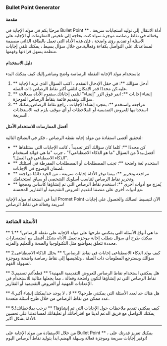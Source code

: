 ### Bullet Point Generator

#### مقدمة
مرحبًا بكم في مولد الإجابة في Bullet Point ** ، أداة الانتقال إلى توليد استجابات سريعة وفعالة في نقاط رصاصة موجزة.سواء كنت بحاجة إلى تلخيص المعلومات أو الإجابة على الأسئلة أو تقديم رؤى واضحة ، فإن هذه الأداة التي تعمل بالطاقة الذاتي مصممة لمساعدتك على التواصل بكفاءة وفعالية.من خلال سؤال بسيط ، يمكنك تلقي إجابات منظمة يسهل قراءتها وفهمها.

#### دليل الاستخدام
باستخدام مولد الإجابة النقطة الرصاصة واضح ومباشر.إليك كيف يمكنك البدء:

1. ** أدخل سؤالك **: في حقل الإدخال المقدم ، اكتب السؤال الذي تريد الإجابة عليه.كن محددًا قدر الإمكان لتلقي أكثر نقاط الرصاص ذات الصلة.
2. ** إنشاء إجابات **: انقر فوق الزر "إنشاء" لتلقي إجاباتك.ستقوم الأداة بمعالجة سؤالك وتقديم قائمة بنقاط الرصاص الموجزة.
3. ** مراجعة واستخدم **: بمجرد إنشاء الإجابات ، راجع نقاط الرصاص.يمكنك استخدامها للعروض التقديمية أو الملاحظات أو أي موقف يلزم فيه الاستجابات السريعة.

#### أفضل الممارسات للاستخدام الأمثل
لتحقيق أقصى استفادة من مولد إجابة نقطة الرصاص ، فكر في النصائح التالية:

- ** كن محددًا **: كلما كان سؤالك أكثر تحديداً ، كانت الإجابات التي ستتلقاها أفضل.بدلاً من السؤال "ما هو الذكاء الاصطناعي؟" ، جرب "ما هي فوائد استخدام الذكاء الاصطناعي في العمل؟".
- ** استخدم لغة واضحة **: تجنب المصطلحات أو المصطلحات المفرطة في أسئلتك لضمان الوضوح في الإجابات.
- ** مراجعة وتحرير **: بينما توفر الأداة إجابات سريعة ، من الجيد دائمًا مراجعة وتحرير نقاط الرصاص لتناسب أسلوبك الشخصي أو سياق استخدامك.
- ** يُمزج مع أدوات أخرى **: استخدم نقاط الرصاص التي تم إنشاؤها كأساس ودمجها مع أدوات أخرى على منصتنا لتقديم العروض التقديمية أو التقارير المحسنة.

ابدأ في استخدام مولد الإجابة Promet Point الآن لتبسيط اتصالك والحصول على إجابات سريعة وفعالة في نقاط الرصاص!

---

### الأسئلة الشائعة

** 1.ما هي أنواع الأسئلة التي يمكنني طرحها على مولد الإجابة على نقطة الرصاص؟ **
يمكنك طرح أي سؤال يتطلب إجابة موجزة.تعمل الأداة بشكل أفضل مع استفسارات محددة تتعلق بمواضيع مثل التكنولوجيا والصحة والتعليم والمزيد.

** 2.كيف يولد الذكاء الاصطناعى إجابات في نقاط الرصاص؟ **
يحلل الذكاء الاصطناعى سؤالك ويسترجع المعلومات ذات الصلة ، وتلخيصها إلى نقاط رصاصة واضحة وموجزة لسهولة الفهم.

** 3.هل يمكنني استخدام نقاط الرصاص للعروض التقديمية المهنية؟ **
قطعاً!تم تصميم نقاط الرصاص التي تم إنشاؤها لتكون واضحة وفعالة ، مما يجعلها مثالية للاستخدام في الإعدادات المهنية أو العروض التقديمية أو التقارير.

** 4.هل هناك حد لعدد الأسئلة التي يمكنني طرحها؟ **
لا ، لا يوجد حد!يمكنك إنشاء أكبر عدد ممكن من نقاط الرصاص من خلال طرح أسئلة متعددة.

** 5.كيف يمكنني تقديم ملاحظات حول الإجابات التي تم إنشاؤها؟ **
نرحب بملاحظاتك!يمكنك التواصل مع فريق الدعم لدينا مع اقتراحاتك أو تعليقاتك لمساعدتنا على تحسين الأداة بشكل أكبر.

---

من خلال الاستفادة من مولد الإجابة على Bullet Point ** ، يمكنك تعزيز قدرتك على توفير إجابات سريعة وموجزة فعالة وسهلة الهضم.ابدأ بتوليد نقاط الرصاص اليوم!